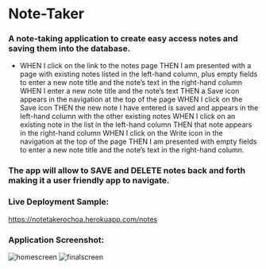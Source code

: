 # Note-Taker
### A note-taking application to create easy access notes and saving them into the database.

- WHEN I click on the link to the notes page THEN I am presented with a page with existing notes listed in the left-hand column, plus empty fields to enter a new note title and the note’s text in the right-hand column WHEN I enter a new note title and the note’s text THEN a Save icon appears in the navigation at the top of the page WHEN I click on the Save icon THEN the new note I have entered is saved and appears in the left-hand column with the other existing notes WHEN I click on an existing note in the list in the left-hand column THEN that note appears in the right-hand column WHEN I click on the Write icon in the navigation at the top of the page THEN I am presented with empty fields to enter a new note title and the note’s text in the right-hand column.

### The app will allow to SAVE and DELETE notes back and forth making it a user friendly app to navigate.
### Live Deployment Sample:
<a href="https://notetakerochoa.herokuapp.com/notes"> https://notetakerochoa.herokuapp.com/notes </a>

### Application Screenshot:
<img src="./assets/images/sample1" alt="homescreen">
<img src="./assets/images/sample2" alt="finalscreen">